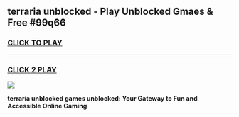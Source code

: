 
## terraria unblocked - Play Unblocked Gmaes & Free #99q66
<h3>
<a href="https://news.freeplayer.one?title=terraria_unblocked&ref=24F">CLICK TO PLAY</a></h3>
<hr>

<h3>
<a href="https://news.freeplayer.one?title=terraria_unblocked&ref=24F">CLICK 2 PLAY</a>
  
</h3>

<a href="https://news.freeplayer.one?title=terraria_unblocked&ref=24F/"><img src="https://clearcache.store/games.png"></a>


**terraria unblocked games unblocked: Your Gateway to Fun and Accessible Online Gaming**
